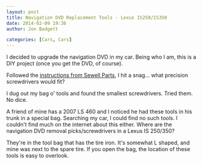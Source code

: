 ```yaml
---
layout: post
title: Navigation DVD Replacement Tools - Lexus IS250/IS350
date: 2014-02-09 19:36
author: Jon Badgett

categories: [Cars, Cars]
---
```

I decided to upgrade the navigation DVD in my car. Being who I am, this is a DIY project (once you get the DVD, of course).
<!--more-->

 Followed the <a href="http://lexus.sewellparts.com/pdf/Navigation_System_Installation_Guide.pdf">instructions from Sewell Parts</a>, I hit a snag... what precision screwdrivers would fit?

I dug out my bag o' tools and found the smallest screwdrivers. Tried them. No dice.

A friend of mine has a 2007 LS 460 and I noticed he had these tools in his trunk in a special bag. Searching my car, I could find no such tools. I couldn't find much on the internet about this either. Where are the navigation DVD removal picks/screwdrivers in a Lexus IS 250/350?

They're in the tool bag that has the tire iron. It's somewhat L shaped, and mine was next to the spare tire. If you open the bag, the location of these tools is easy to overlook.
